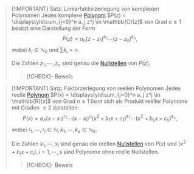 > [!IMPORTANT] Satz: Linearfaktorzerlegung von komplexen Polynomen
> Jedes komplexe [Polynom](Polynom.md) $P(z) = \displaystyle\sum_{j=0}^n a_j z^j \in \mathbb{C}[z]$ von Grad $n \ge 1$ besitzt eine Darstellung der Form
> $$P(z) = a_n(z-z_1)^{k_1}\cdots(z-z_n)^{k_n},$$
> wobei $k_i \in \mathbb{N}_0$ und $\sum k_i = n$.
> 
> Die Zahlen $z_1,\cdots,z_n$ sind genau die [Nullstellen](Nullstellen/Nullstelle.md) von $P(z)$.
> 
> > [!CHECK]- Beweis

> [!IMPORTANT] Satz: Faktorzerlegung von reellen Polynomen
> Jedes reelle [Polynom](Polynom.md) $P(x) = \displaystyle\sum_{j=0}^n a_j z^j \in \mathbb{R}[x]$ von Grad $n\ge 1$ lässt sich als Produkt reeller Polynome mit Graden $\le 2$ darstellen:
> $$P(x) = a_n (x-x_1)^{r_1}\cdots (x-x_l)^{r_l}(x^2+b_1x+c_1)^{k_1}\cdots(x^2+b_sx+c_s)^{k_s},$$
> wobei $r_1,\cdots, r_l\in\mathbb{N}, k_1,\cdots,k_s\in\mathbb{N}_0$.
>
> Die Zahlen $x_1,\cdots,x_l$ sind genau die reellen [Nullstellen](Nullstellen/Nullstelle.md) von $P(x)$ und $(x^2+b_ix+c_i), i=1,\cdots,s$ sind Polynome ohne reelle Nullstellen.
> 
> > [!CHECK]- Beweis